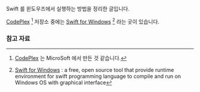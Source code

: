 Swift 를 윈도우즈에서 실행하는 방법을 정리한 글입니다. 

[CodePlex](https://www.codeplex.com) [^code-plex] 저장소 중에는 [Swift for Windows](https://swiftforwindows.codeplex.com) [^swift-windows] 라는 곳이 있습니다.

### 참고 자료

[^code-plex]: [CodePlex](https://www.codeplex.com) 는 MicroSoft 에서 만든 것 같습니다.

[^swift-windows]: [Swift for Windows](https://swiftforwindows.codeplex.com) : a free, open source tool that provide runtime environment for swift programming language to compile and run on Windows OS with graphical interface